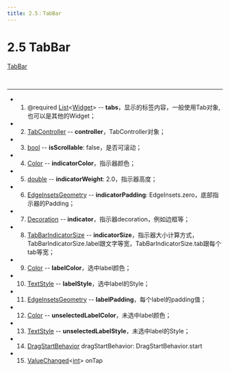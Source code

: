 ```yaml
---
title: 2.5：TabBar
---
```


# 2.5 TabBar

[TabBar](https://api.flutter.dev/flutter/material/TabBar-class.html)

<br>

---

*   1.   @required [List](https://api.flutter.dev/flutter/dart-core/List-class.html)\<[Widget](https://api.flutter.dev/flutter/widgets/Widget-class.html)\> -- **tabs**，显示的标签内容，一般使用Tab对象,也可以是其他的Widget；

*   2.   [TabController](https://api.flutter.dev/flutter/material/TabController-class.html) -- **controller**，TabController对象；

*   3.   [bool](https://api.flutter.dev/flutter/dart-core/bool-class.html) -- **isScrollable**: false，是否可滚动；

*   4.   [Color](https://api.flutter.dev/flutter/dart-ui/Color-class.html) -- **indicatorColor**，指示器颜色；

*   5.   [double](https://api.flutter.dev/flutter/dart-core/double-class.html) -- **indicatorWeight**: 2.0，指示器高度；

*   6.   [EdgeInsetsGeometry](https://api.flutter.dev/flutter/painting/EdgeInsetsGeometry-class.html) -- **indicatorPadding**: EdgeInsets.zero，底部指示器的Padding；

*   7.   [Decoration](https://api.flutter.dev/flutter/painting/Decoration-class.html) -- **indicator**，指示器decoration，例如边框等；

*   8.   [TabBarIndicatorSize](https://api.flutter.dev/flutter/material/TabBarIndicatorSize-class.html) -- **indicatorSize**，指示器大小计算方式，TabBarIndicatorSize.label跟文字等宽，TabBarIndicatorSize.tab跟每个tab等宽；

*   9.   [Color](https://api.flutter.dev/flutter/dart-ui/Color-class.html) -- **labelColor**，选中label颜色；

*   10.   [TextStyle](https://api.flutter.dev/flutter/painting/TextStyle-class.html) -- **labelStyle**，选中label的Style；

*   11.   [EdgeInsetsGeometry](https://api.flutter.dev/flutter/painting/EdgeInsetsGeometry-class.html) -- **labelPadding**，每个label的padding值；

*   12.   [Color](https://api.flutter.dev/flutter/dart-ui/Color-class.html) -- **unselectedLabelColor**，未选中label颜色；

*   13.   [TextStyle](https://api.flutter.dev/flutter/painting/TextStyle-class.html) -- **unselectedLabelStyle**，未选中label的Style；

*   14.   [DragStartBehavior](https://api.flutter.dev/flutter/gestures/DragStartBehavior-class.html) dragStartBehavior: DragStartBehavior.start

*   15.   [ValueChanged](https://api.flutter.dev/flutter/foundation/ValueChanged.html)\<[int](https://api.flutter.dev/flutter/dart-core/int-class.html)\> onTap

